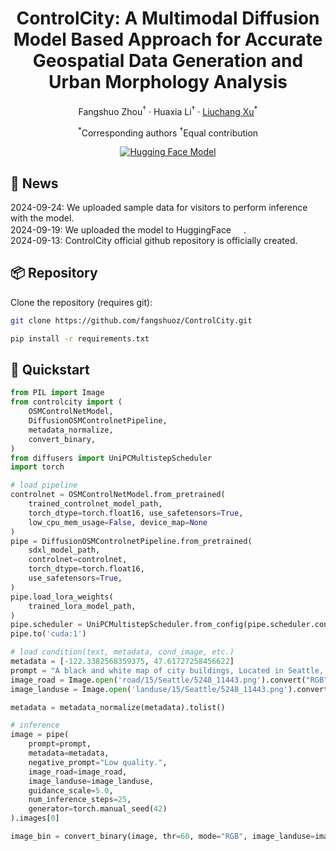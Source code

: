 <div align="center">
<h1>ControlCity: A Multimodal Diffusion Model Based Approach for Accurate Geospatial Data Generation and Urban Morphology Analysis</h1>


Fangshuo Zhou<sup>†</sup> · Huaxia Li<sup>†</sup> · [Liuchang Xu](https://www.researchgate.net/profile/Liuchang-Xu)<sup>*</sup>

<sup>*</sup>Corresponding authors <sup>†</sup>Equal contribution


[![Hugging Face Model](https://img.shields.io/badge/🤗%20Hugging%20Face-Model-green)](https://huggingface.co/fangshuoz/ControlCity)


</div>

## 📢 News
2024-09-24: We uploaded sample data for visitors to perform inference with the model. <br>
2024-09-19: We uploaded the model to HuggingFace <a href="https://huggingface.co/fangshuoz/ControlCity"><img src="https://img.shields.io/badge/🤗%20Hugging%20Face-Model-green" height="16"></a>. <br>
2024-09-13: ControlCity official github repository is officially created.

## 📦 Repository
Clone the repository (requires git):
```bash
git clone https://github.com/fangshuoz/ControlCity.git

pip install -r requirements.txt
```

## 🚀 Quickstart

```python
from PIL import Image
from controlcity import (
    OSMControlNetModel,
    DiffusionOSMControlnetPipeline,
    metadata_normalize,
    convert_binary,
)
from diffusers import UniPCMultistepScheduler
import torch

# load pipeline
controlnet = OSMControlNetModel.from_pretrained(
    trained_controlnet_model_path,
    torch_dtype=torch.float16, use_safetensors=True,
    low_cpu_mem_usage=False, device_map=None
)
pipe = DiffusionOSMControlnetPipeline.from_pretrained(
    sdxl_model_path,
    controlnet=controlnet,
    torch_dtype=torch.float16,
    use_safetensors=True,
)
pipe.load_lora_weights(
    trained_lora_model_path,
)
pipe.scheduler = UniPCMultistepScheduler.from_config(pipe.scheduler.config)
pipe.to('cuda:1')

# load condition(text, metadata, cond_image, etc.)
metadata = [-122.3382568359375, 47.61727258456622]
prompt = "A black and white map of city buildings, Located in Seattle, Mostly urban area with numerous buildings, parking lots, ..."
image_road = Image.open('road/15/Seattle/5248_11443.png').convert("RGB")
image_landuse = Image.open('landuse/15/Seattle/5248_11443.png').convert("RGB")

metadata = metadata_normalize(metadata).tolist()

# inference
image = pipe(
    prompt=prompt,
    metadata=metadata,
    negative_prompt="Low quality.",
    image_road=image_road,
    image_landuse=image_landuse,
    guidance_scale=5.0,
    num_inference_steps=25,
    generator=torch.manual_seed(42)
).images[0]

image_bin = convert_binary(image, thr=60, mode="RGB", image_landuse=image_landuse)[0]
```
